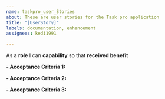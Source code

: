 ```yaml
---
name: taskpro_user_Stories
about: These are user stories for the Task pro application
title: "[UserStory]"
labels: documentation, enhancement
assignees: kedi1991

---
```


As a **role** I can **capability** so that **received benefit**

**- Acceptance Criteria 1:** 

**- Acceptance Criteria 2:** 

**- Acceptance Criteria 3:**

